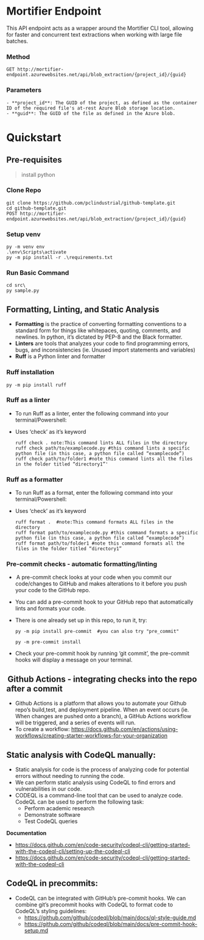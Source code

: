 # Mortifier Endpoint
This API endpoint acts as a wrapper around the Mortifier CLI tool, allowing for faster and concurrent text extractions when working with large file batches. 


### Method
    GET http://mortifier-endpoint.azurewebsites.net/api/blob_extraction/{project_id}/{guid}
### Parameters
    - **project_id**: The GUID of the project, as defined as the container ID of the required file's at-rest Azure Blob storage location.
    - **guid**: The GUID of the file as defined in the Azure blob.




# Quickstart
## Pre-requisites
> install python

### Clone Repo
    git clone https://github.com/pclindustrial/github-template.git
    cd github-template.git
    POST http://mortifier-endpoint.azurewebsites.net/api/blob_extraction/{project_id}/{guid}

### Setup venv
    py -m venv env
    .\env\Scripts\activate
    py -m pip install -r .\requirements.txt

### Run Basic Command
    cd src\
    py sample.py

## Formatting, Linting, and Static Analysis 
- **Formatting** is the practice of converting formatting conventions to a standard form for things like whitepaces, quoting, comments, and newlines. In python, it’s dictated by PEP-8 and the Black formatter.  
- **Linters** are tools that analyzes your code to find programming errors, bugs, and inconsistencies (ie. Unused import statements and variables)
- **Ruff** is a Python linter and formatter
  
### Ruff installation
    py -m pip install ruff

### Ruff as a linter
- To run Ruff as a linter, enter the following command into your terminal/Powershell: 
- Uses ‘check’ as it’s keyword
  
      ruff check . note:This command lints ALL files in the directory
      ruff check path/to/examplecode.py #this command lints a specific python file (in this case, a python file called “examplecode”)
      ruff check path/to/folder1 #note this command lints all the files in the folder titled “directory1”'
  
### Ruff as a formatter
- To run Ruff as a format, enter the following command into your terminal/Powershell: 
- Uses ‘check’ as it’s keyword
  
      ruff format .  #note:This command formats ALL files in the directory
      ruff format path/to/examplecode.py #this command formats a specific python file (in this case, a python file called “examplecode”)
      ruff format path/to/folder1 #note this command formats all the files in the folder titled “directory1”

### Pre-commit checks - automatic formatting/linting
-  A pre-commit check looks at your code when you commit our code/changes to GitHub and makes alterations to it before you push your code to the GitHub repo. 
-  You can add a pre-commit hook to your GitHub repo that automatically lints and formats your code.
- There is one already set up in this repo, to run it, try:
  
      py -m pip install pre-commit  #you can also try "pre_commit"
    
      py -m pre-commit install

- Check your pre-commit hook by running ‘git commit’, the pre-commit hooks will display a message on your terminal.
##  Github Actions - integrating checks into the repo after a commit
- Github Actions is a platform that allows you to automate your Github repo’s build,test, and deployment pipeline. When an event occurs (ie. When changes are pushed onto a branch), a GitHub Actions workflow will be triggered, and a series of events will run.
- To create a workflow: https://docs.github.com/en/actions/using-workflows/creating-starter-workflows-for-your-organization

## Static analysis with CodeQL manually:
- Static analysis for code is the process of analyzing code for potential errors without needing to running the code. 
- We can perform static analysis using CodeQL to find errors and vulnerabilities in our code.
- CODEQL is a command-line tool that can be used to analyze code. CodeQL can be used to perform the following task:
    - Perform academic research
    - Demonstrate software
    - Test CodeQL queries
      
**Documentation**
- https://docs.github.com/en/code-security/codeql-cli/getting-started-with-the-codeql-cli/setting-up-the-codeql-cli
- https://docs.github.com/en/code-security/codeql-cli/getting-started-with-the-codeql-cli
      
## CodeQL in precommits:
- CodeQL can be integrated with GitHub’s pre-commit hooks. We can combine git’s precommit hooks with CodeQL to format code to CodeQL’s styling guidelines:
    - https://github.com/github/codeql/blob/main/docs/ql-style-guide.md
    - https://github.com/github/codeql/blob/main/docs/pre-commit-hook-setup.md

    

 


            

 

 
